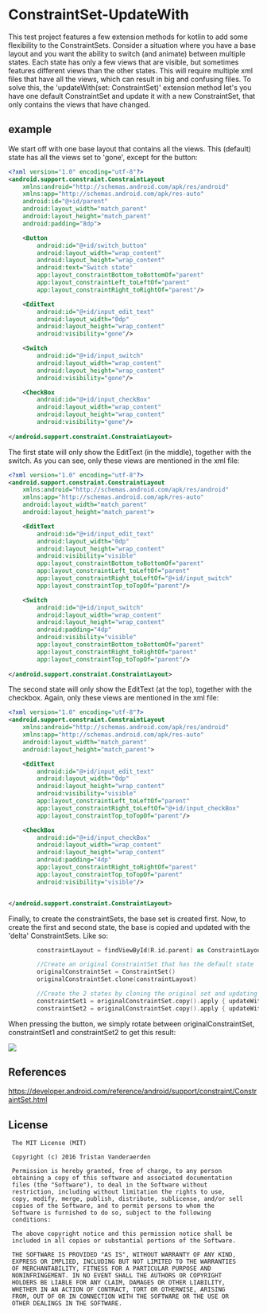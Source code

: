 # ConstraintSet-UpdateWith
This test project features a few extension methods for kotlin to add some flexibility to the ConstraintSets.
Consider a situation where you have a base layout and you want the ability to switch (and animate) between multiple states.
Each state has only a few views that are visible, but sometimes features different views than the other states. This will require multiple xml files that have all the views, which can result in big and confusing files.
To solve this, the 'updateWith(set: ConstraintSet)' extension method let's you have one default ConstraintSet and update it with a new ConstraintSet, that only contains the views that have changed.

## example
We start off with one base layout that contains all the views. This (default) state has all the views set to 'gone', except for the button:
```xml
<?xml version="1.0" encoding="utf-8"?>
<android.support.constraint.ConstraintLayout
    xmlns:android="http://schemas.android.com/apk/res/android"
    xmlns:app="http://schemas.android.com/apk/res-auto"
    android:id="@+id/parent"
    android:layout_width="match_parent"
    android:layout_height="match_parent"
    android:padding="8dp">

    <Button
        android:id="@+id/switch_button"
        android:layout_width="wrap_content"
        android:layout_height="wrap_content"
        android:text="Switch state"
        app:layout_constraintBottom_toBottomOf="parent"
        app:layout_constraintLeft_toLeftOf="parent"
        app:layout_constraintRight_toRightOf="parent"/>

    <EditText
        android:id="@+id/input_edit_text"
        android:layout_width="0dp"
        android:layout_height="wrap_content"
        android:visibility="gone"/>

    <Switch
        android:id="@+id/input_switch"
        android:layout_width="wrap_content"
        android:layout_height="wrap_content"
        android:visibility="gone"/>

    <CheckBox
        android:id="@+id/input_checkBox"
        android:layout_width="wrap_content"
        android:layout_height="wrap_content"
        android:visibility="gone"/>
    
</android.support.constraint.ConstraintLayout>
```

The first state will only show the EditText (in the middle), together with the switch. As you can see, only these views are mentioned in the xml file:
```xml
<?xml version="1.0" encoding="utf-8"?>
<android.support.constraint.ConstraintLayout
    xmlns:android="http://schemas.android.com/apk/res/android"
    xmlns:app="http://schemas.android.com/apk/res-auto"
    android:layout_width="match_parent"
    android:layout_height="match_parent">

    <EditText
        android:id="@+id/input_edit_text"
        android:layout_width="0dp"
        android:layout_height="wrap_content"
        android:visibility="visible"
        app:layout_constraintBottom_toBottomOf="parent"
        app:layout_constraintLeft_toLeftOf="parent"
        app:layout_constraintRight_toLeftOf="@+id/input_switch"
        app:layout_constraintTop_toTopOf="parent"/>

    <Switch
        android:id="@+id/input_switch"
        android:layout_width="wrap_content"
        android:layout_height="wrap_content"
        android:padding="4dp"
        android:visibility="visible"
        app:layout_constraintBottom_toBottomOf="parent"
        app:layout_constraintRight_toRightOf="parent"
        app:layout_constraintTop_toTopOf="parent"/>
    
</android.support.constraint.ConstraintLayout>
```

The second state will only show the EditText (at the top), together with the checkbox. Again, only these views are mentioned in the xml file:
```xml
<?xml version="1.0" encoding="utf-8"?>
<android.support.constraint.ConstraintLayout
    xmlns:android="http://schemas.android.com/apk/res/android"
    xmlns:app="http://schemas.android.com/apk/res-auto"
    android:layout_width="match_parent"
    android:layout_height="match_parent">

    <EditText
        android:id="@+id/input_edit_text"
        android:layout_width="0dp"
        android:layout_height="wrap_content"
        android:visibility="visible"
        app:layout_constraintLeft_toLeftOf="parent"
        app:layout_constraintRight_toLeftOf="@+id/input_checkBox"
        app:layout_constraintTop_toTopOf="parent"/>

    <CheckBox
        android:id="@+id/input_checkBox"
        android:layout_width="wrap_content"
        android:layout_height="wrap_content"
        android:padding="4dp"
        app:layout_constraintRight_toRightOf="parent"
        app:layout_constraintTop_toTopOf="parent"
        android:visibility="visible"/>


</android.support.constraint.ConstraintLayout>
```
Finally, to create the constraintSets, the base set is created first. 
Now, to create the first and second state, the base is copied and updated with the 'delta' ConstraintSets. Like so: 

```Kotlin
        constraintLayout = findViewById(R.id.parent) as ConstraintLayout

        //Create an original ConstraintSet that has the default state
        originalConstraintSet = ConstraintSet()
        originalConstraintSet.clone(constraintLayout)

        //Create the 2 states by cloning the original set and updating it with the constraints of the states
        constraintSet1 = originalConstraintSet.copy().apply { updateWith(this@MainActivity, R.layout.main_state_1) }
        constraintSet2 = originalConstraintSet.copy().apply { updateWith(this@MainActivity, R.layout.main_state_2) }
 ```
 
When pressing the button, we simply rotate between originalConstraintSet, constraintSet1 and constraintSet2 to get this result:

<img src="https://raw.githubusercontent.com/tristanvda/ConstraintSet-UpdateWith/master/resources/demo.gif">

## References
https://developer.android.com/reference/android/support/constraint/ConstraintSet.html

## License
```
 The MIT License (MIT)

 Copyright (c) 2016 Tristan Vanderaerden

 Permission is hereby granted, free of charge, to any person
 obtaining a copy of this software and associated documentation
 files (the "Software"), to deal in the Software without
 restriction, including without limitation the rights to use,
 copy, modify, merge, publish, distribute, sublicense, and/or sell
 copies of the Software, and to permit persons to whom the
 Software is furnished to do so, subject to the following
 conditions:

 The above copyright notice and this permission notice shall be
 included in all copies or substantial portions of the Software.

 THE SOFTWARE IS PROVIDED "AS IS", WITHOUT WARRANTY OF ANY KIND,
 EXPRESS OR IMPLIED, INCLUDING BUT NOT LIMITED TO THE WARRANTIES
 OF MERCHANTABILITY, FITNESS FOR A PARTICULAR PURPOSE AND
 NONINFRINGEMENT. IN NO EVENT SHALL THE AUTHORS OR COPYRIGHT
 HOLDERS BE LIABLE FOR ANY CLAIM, DAMAGES OR OTHER LIABILITY,
 WHETHER IN AN ACTION OF CONTRACT, TORT OR OTHERWISE, ARISING
 FROM, OUT OF OR IN CONNECTION WITH THE SOFTWARE OR THE USE OR
 OTHER DEALINGS IN THE SOFTWARE.
```